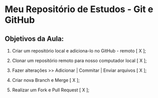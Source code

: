 # Meu Repositório de Estudos - Git e GitHub

## Objetivos da Aula: 

1. Criar um repositório local e adiciona-lo no GitHub - remoto [ X ];

2. Clonar um repositório remoto para nosso computador local [ X ];

3. Fazer alterações >> Adicionar | Commitar | Enviar arquivos [ X ];

4. Criar nova Branch e Merge [ X ];

5. Realizar um Fork e Pull Request [ X ];

